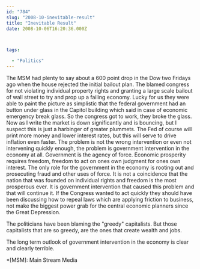 ```yaml
---
id: "784"
slug: "2008-10-inevitable-result"
title: "Inevitable Result"
date: 2008-10-06T16:20:36.000Z



tags:

  - "Politics"
---
```

<div class="sqs-html-content">
  <p>The MSM had plenty to say about a 600 point drop in the Dow two Fridays ago when the house rejected the initial bailout plan.  The blamed congress for not violating individual property rights and granting a large scale bailout of wall street to try and prop up a failing economy.  Lucky for us they were able to paint the picture as simplistic that the federal government had an button under glass in the Capitol building which said in case of economic emergency break glass.  So the congress got to work, they broke the glass.  Now as I write the market is down significantly and is bouncing, but I suspect this is just a harbinger of greater plummets.  The Fed of course will print more money and lower interest rates, but this will serve to drive inflation even faster.
The problem is not the wrong intervention or even not intervening quickly enough, the problem is government intervention in the economy at all. Government is the agency of force.  Economic prosperity requires freedom, freedom to act on ones own judgment for ones own interest.  The only role for the government in the economy is rooting out and prosecuting fraud and other uses of force.  It is not a coincidence that the nation that was founded on individual rights and freedom is the most prosperous ever.  It is government intervention that caused this problem and that will continue it.  If the Congress wanted to act quickly they should have been discussing how to repeal laws which are applying friction to business, not make the biggest power grab for the central economic planners since the Great Depression.</p>
<p>The politicians have been blaming the "greedy" capitalists.  But those capitalists that are so greedy, are the ones that create wealth and jobs.</p>
<p>The long term outlook of government intervention in the economy is clear and clearly terrible.</p>
<p>*[MSM]: Main Stream Media</p>
</div>
